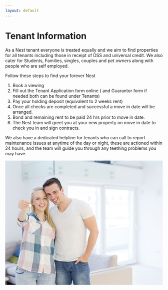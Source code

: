 ```yaml
---
layout: default
---
```


<div class="info-pane">
  <div class="pane" markdown="1">

# Tenant Information
As a Nest tenant everyone is treated equally and we aim to find properties for all tenants including those in receipt of DSS and universal credit. We also cater for Students, Families, singles, couples and pet owners along with people who are self employed.

Follow these steps to find your forever Nest

1. Book a viewing
2. Fill out the Tenant Application form online ( and Guarantor form if needed both can be found under Tenants)
3. Pay your holding deposit (equivalent to 2 weeks rent)
4. Once all checks are completed and successful a move in date will be arranged.
5. Bond and remaining rent to be paid 24 hrs prior to move in date.
6. The Nest team will greet you at your new property on move in date to check you in and sign contracts.

We also have a dedicated helpline for tenants who can call to report maintenance issues at anytime of the day or night, these are actioned within 24 hours, and the team will guide you through any teething problems you may have.

  </div>
  <div class="pane">
    <img src="/assets/img/tenant-1.jpg">
  </div>
</div>